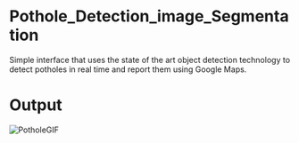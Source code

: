 # Pothole_Detection_image_Segmentation
Simple interface that uses the state of the art object detection technology to detect potholes in real time and report them using Google Maps.

# Output

![PotholeGIF](https://user-images.githubusercontent.com/13836633/100908562-a2eaed80-34f1-11eb-9e39-e7f343893da8.GIF)
